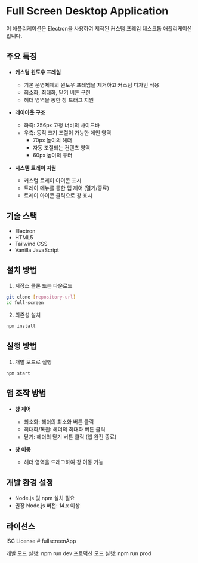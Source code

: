 # Full Screen Desktop Application

이 애플리케이션은 Electron을 사용하여 제작된 커스텀 프레임 데스크톱 애플리케이션입니다.

## 주요 특징

- **커스텀 윈도우 프레임**
  - 기본 운영체제의 윈도우 프레임을 제거하고 커스텀 디자인 적용
  - 최소화, 최대화, 닫기 버튼 구현
  - 헤더 영역을 통한 창 드래그 지원

- **레이아웃 구조**
  - 좌측: 256px 고정 너비의 사이드바
  - 우측: 동적 크기 조절이 가능한 메인 영역
    - 70px 높이의 헤더
    - 자동 조절되는 컨텐츠 영역
    - 60px 높이의 푸터

- **시스템 트레이 지원**
  - 커스텀 트레이 아이콘 표시
  - 트레이 메뉴를 통한 앱 제어 (열기/종료)
  - 트레이 아이콘 클릭으로 창 표시

## 기술 스택

- Electron
- HTML5
- Tailwind CSS
- Vanilla JavaScript

## 설치 방법

1. 저장소 클론 또는 다운로드
```bash
git clone [repository-url]
cd full-screen
```

2. 의존성 설치
```bash
npm install
```

## 실행 방법

1. 개발 모드로 실행
```bash
npm start
```

## 앱 조작 방법

- **창 제어**
  - 최소화: 헤더의 최소화 버튼 클릭
  - 최대화/복원: 헤더의 최대화 버튼 클릭
  - 닫기: 헤더의 닫기 버튼 클릭 (앱 완전 종료)

- **창 이동**
  - 헤더 영역을 드래그하여 창 이동 가능

## 개발 환경 설정

- Node.js 및 npm 설치 필요
- 권장 Node.js 버전: 14.x 이상

## 라이선스

ISC License # fullscreenApp


개발 모드 실행: npm run dev
프로덕션 모드 실행: npm run prod